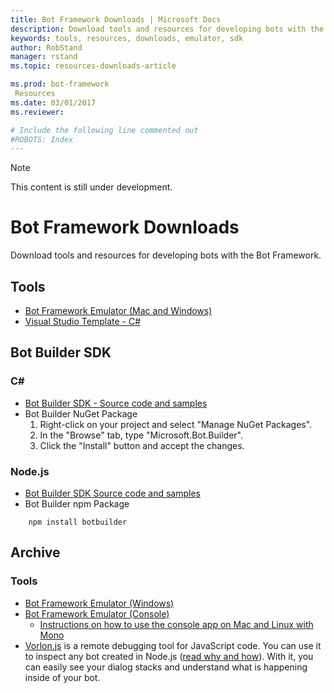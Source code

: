 ```yaml
---
title: Bot Framework Downloads | Microsoft Docs
description: Download tools and resources for developing bots with the Bot Framework.
keywords: tools, resources, downloads, emulator, sdk
author: RobStand
manager: rstand
ms.topic: resources-downloads-article

ms.prod: bot-framework
 Resources
ms.date: 03/01/2017
ms.reviewer:

# Include the following line commented out
#ROBOTS: Index
---
```

> [!NOTE]
> This content is still under development.
# Bot Framework Downloads
Download tools and resources for developing bots with the Bot Framework.

## Tools
* [Bot Framework Emulator (Mac and Windows)](https://emulator.botframework.com/)
* [Visual Studio Template - C#](http://aka.ms/bf-bc-vstemplate)

## Bot Builder SDK

### C# #

* [Bot Builder SDK - Source code and samples](https://github.com/Microsoft/BotBuilder/tree/master/CSharp)
* Bot Builder NuGet Package
    1. Right-click on your project and select "Manage NuGet Packages".
    2. In the "Browse" tab, type "Microsoft.Bot.Builder".
    3. Click the "Install" button and accept the changes.

### Node.js

* [Bot Builder SDK Source code and samples](https://github.com/Microsoft/BotBuilder/tree/master/Node)
* Bot Builder npm Package

```
    npm install botbuilder
```

## Archive

### Tools

* [Bot Framework Emulator (Windows)](https://download.botframework.com/bf-v3/tools/emulator/publish.htm)
* [Bot Framework Emulator (Console)](https://aka.ms/bfemulator)  
    * [Instructions on how to use the console app on Mac and Linux with Mono](/en-us/tools/bot-framework-emulator/#mac-and-linux-support-using-command-line-emulator)
* [Vorlon.js](http://vorlonjs.io) is a remote debugging tool for JavaScript code. You can use it to inspect any bot created in Node.js ([read why and how](http://aka.ms/botinspector)). With it, you can easily see your dialog stacks and understand what is happening inside of your bot.

